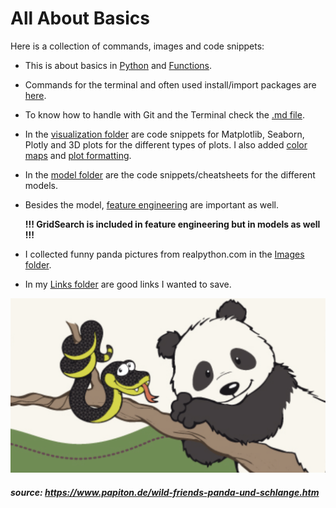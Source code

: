 # All About Basics

Here is a collection of commands, images and code snippets:

* This is about basics in [Python](https://github.com/IronMan2483/All_About_Basics/tree/main/Python%20Basics) and [Functions](https://github.com/IronMan2483/All_About_Basics/tree/main/Functions).
* Commands for the terminal and often used install/import packages are [here](https://github.com/IronMan2483/All_About_Basics/blob/main/Commands/Commands_Import.md).
* To know how to handle with Git and the Terminal check the [.md file](https://github.com/IronMan2483/All_About_Basics/blob/main/Git_and_Terminal/Git_Terminal.md).
* In the [visualization folder](https://github.com/IronMan2483/All_About_Basics/tree/main/Visualization) are code snippets for Matplotlib, Seaborn, Plotly and 3D plots for the different types of plots. I also added [color maps](https://github.com/IronMan2483/All_About_Basics/blob/main/Visualization/Colors.md) and [plot formatting](https://github.com/IronMan2483/All_About_Basics/blob/main/Visualization/Plot_formating.md).
* In the [model folder](https://github.com/IronMan2483/All_About_Basics/tree/main/Models) are the code snippets/cheatsheets for the different models.
* Besides the model, [feature engineering](https://github.com/IronMan2483/All_About_Basics/tree/main/Feature%20Engineering) are important as well.

  __!!! GridSearch is included in feature engineering but in models as well !!!__

* I collected funny panda pictures from realpython.com in the [Images folder](https://github.com/IronMan2483/All_About_Basics/tree/main/Images).
* In my [Links folder](https://github.com/IronMan2483/All_About_Basics/blob/main/Links/Link_collection.md) are good links I wanted to save.

![Panda mit Schlange](https://github.com/IronMan2483/All_About_Basics/blob/main/Images/Panda_Python.png)
   ##### source: https://www.papiton.de/wild-friends-panda-und-schlange.htm
